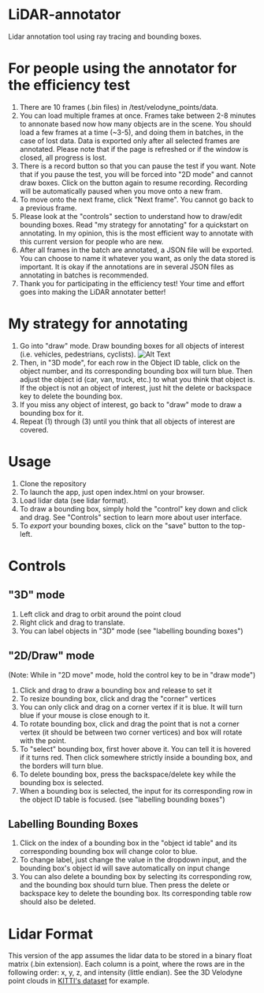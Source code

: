 # LiDAR-annotator
Lidar annotation tool using ray tracing and bounding boxes.

# For people using the annotator for the efficiency test
1. There are 10 frames (.bin files) in /test/velodyne_points/data. 
2. You can load multiple frames at once. Frames take between 2-8 minutes to annonate based now how many objects are in the scene. You should load a few frames at a time (~3-5), and doing them in batches, in the case of lost data. Data is exported only after all selected frames are annotated. Please note that if the page is refreshed or if the window is closed, all progress is lost. 
3. There is a record button so that you can pause the test if you want. Note that if you pause the test, you will be forced into "2D mode" and cannot draw boxes. Click on the button again to resume recording. Recording will be automatically paused when you move onto a new fram. 
4. To move onto the next frame, click "Next frame". You cannot go back to a previous frame.
5. Please look at the "controls" section to understand how to draw/edit bounding boxes. Read "my strategy for annotating" for a quickstart on annotating. In my opinion, this is the most efficient way to annotate with this current version for people who are new. 
6. After all frames in the batch are annotated, a JSON file will be exported. You can choose to name it whatever you want, as only the data stored is important. It is okay if the annotations are in several JSON files as annotating in batches is recommended. 
7. Thank you for participating in the efficiency test! Your time and effort goes into making the LiDAR annotater better!


# My strategy for annotating
1. Go into "draw" mode. Draw bounding boxes for all objects of interest (i.e. vehicles, pedestrians, cyclists). 
![Alt Text](https://github.com/bernwang/LiDAR-annotator/blob/evaluation/gifs/step1.gif)
2. Then, in "3D mode", for each row in the Object ID table, click on the object number, and its corresponding bounding box will turn blue. Then adjust the object id (car, van, truck, etc.) to what you think that object is. If the object is not an object of interest, just hit the delete or backspace key to delete the bounding box. 
3. If you miss any object of interest, go back to "draw" mode to draw a bounding box for it.
4. Repeat (1) through (3) until you think that all objects of interest are covered.

# Usage
1. Clone the repository
2. To launch the app, just open index.html on your browser.
3. Load lidar data (see lidar format). 
4. To draw a bounding box, simply hold the "control" key down and click and drag. See "Controls" section to learn more about user interface. 
5. To *export* your bounding boxes, click on the "save" button to the top-left.

# Controls
## "3D" mode
1. Left click and drag to orbit around the point cloud
2. Right click and drag to translate.
3. You can label objects in "3D" mode (see "labelling bounding boxes")

## "2D/Draw" mode
(Note: While in "2D move" mode, hold the control key to be in "draw mode")
1. Click and drag to draw a bounding box and release to set it
2. To resize bounding box, click and drag the "corner" vertices
3. You can only click and drag on a corner vertex if it is blue. It will turn blue if your mouse is close enough to it. 
3. To rotate bounding box, click and drag the point that is not a corner vertex (it should be between two corner vertices) and box will rotate with the point. 
4. To "select" bounding box, first hover above it. You can tell it is hovered if it turns red. Then click somewhere strictly inside a bounding box, and the borders will turn blue. 
5. To delete bounding box, press the backspace/delete key while the bounding box is selected. 
6. When a bounding box is selected, the input for its corresponding row in the object ID table is focused. (see "labelling bounding boxes")

## Labelling Bounding Boxes
1. Click on the index of a bounding box in the "object id table" and its corresponding bounding box will change color to blue.
2. To change label, just change the value in the dropdown input, and the bounding box's object id will save automatically on input change
3. You can also delete a bounding box by selecting its corresponding row, and the bounding box should turn blue. Then press the delete or backspace key to delete the bounding box. Its corresponding table row should also be deleted. 

# Lidar Format
This version of the app assumes the lidar data to be stored in a binary float matrix (.bin extension). 
Each column is a point, where the rows are in the following order: x, y, z, and intensity (little endian).
See the 3D Velodyne point clouds in [KITTI's dataset](http://www.cvlibs.net/datasets/kitti/raw_data.php) for example. 
